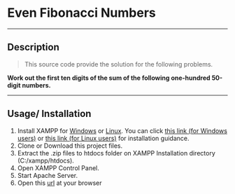 # Even Fibonacci Numbers

---

## Description

> This source code provide the solution for the following problems.

**Work out the first ten digits of the sum of the following one-hundred 50-digit numbers.**

---

## Usage/ Installation

1. Install XAMPP for [Windows](https://downloadsapachefriends.global.ssl.fastly.net/5.6.40/xampp-win32-5.6.40-0-VC11-installer.exe?from_af=trueXampp)
   or [Linux](https://downloadsapachefriends.global.ssl.fastly.net/5.6.40/xampp-linux-x64-5.6.40-0-installer.run?from_af=true).
   You can click [this link (for Windows users)](https://www.wikihow.com/Install-XAMPP-for-Windows) or [this link (for Linux users)](https://www.wikihow.com/Install-XAMPP-on-Linux) for installation guidance.
2. Clone or Download this project files.
3. Extract the .zip files to htdocs folder on XAMPP Installation directory (C:/xampp/htdocs).
4. Open XAMPP Control Panel.
5. Start Apache Server.
6. Open this [url](http://localhost/test-goers/multiple-of-3-and-5/view/) at your browser
